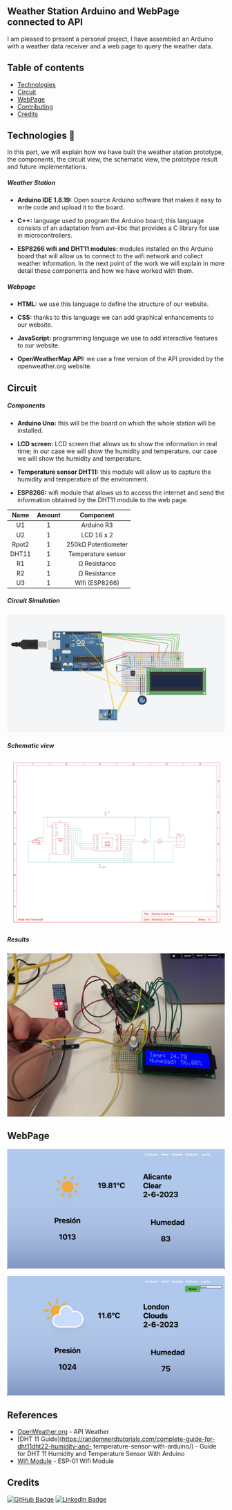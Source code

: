 ## Weather Station Arduino and WebPage connected to API

I am pleased to present a personal project, I have assembled an Arduino with a weather data receiver and a web page to query the weather data.

## Table of contents

* [Technologies](#technologies)
* [Circuit](#circuit)
* [WebPage](#webpage)
* [Contributing](#contributing)
* [Credits](#credits)

## Technologies :rat:

In this part, we will explain how we have built the weather station prototype, the components, the circuit view, the schematic view, the prototype result and future implementations.

##### Weather Station

- <strong>Arduino IDE 1.8.19:</strong> Open source Arduino software that makes it easy to write code and upload it to the board.

- <strong>C++:</strong> language used to program the Arduino board; this language consists of an adaptation from avr-libc that provides a C library for use in microcontrollers.

- <strong>ESP8266 wifi and DHT11 modules:</strong> modules installed on the Arduino board that will allow us to connect to the wifi network and collect weather information. In the next point of the work we will explain in more detail these components and how we have worked with them.

##### Webpage

- <strong>HTML:</strong> we use this language to define the structure of our website.

- <strong>CSS:</strong> thanks to this language we can add graphical enhancements to our website.

- <strong>JavaScript:</strong> programming language we use to add interactive features to our website.

- <strong>OpenWeatherMap API:</strong> we use a free version of the API provided by the openweather.org website.

## Circuit
##### Components

- <strong>Arduino Uno:</strong> this will be the board on which the whole station will be installed.

- <strong>LCD screen:</strong> LCD screen that allows us to show the information in real time; in our case we will show the humidity and temperature. our case we will show the humidity and temperature.

- <strong>Temperature sensor DHT11:</strong> this module will allow us to capture the humidity and temperature of the environment.

- <strong>ESP8266:</strong> wifi module that allows us to access the internet and send the information obtained by the DHT11 module to the web page.

<center>

|  Name | Amount | Component |
|:----------:|:----------:|:----------:|
| U1    | 1   |Arduino R3 |
| U2    | 1   |LCD 16 x 2 |
| Rpot2    | 1   |250k&Omega; Potentiometer |
| DHT11   | 1   |Temperature sensor |
| R1    | 1   | &Omega; Resistance|
| R2    | 1   | &Omega; Resistance |
| U3  | 1   | Wifi (ESP8266) |

</center>

##### Circuit Simulation

![circuit](images/c.png)


##### Schematic view

![circuit](images/c1.png)


##### Results

![circuit](images/c3.jpg)


## WebPage

![webpage](images/c5.png)


![circuit](images/c4.png)


## References

* [OpenWeather.org](https://openweathermap.org/current) - API Weather
* [DHT 11 Guide](https://randomnerdtutorials.com/complete-guide-for-dht11dht22-humidity-and- temperature-sensor-with-arduino/) - Guide for DHT 11 Humidity and Temperature Sensor With Arduino
* [Wifi Module](https://www.microchip.ua/wireless/esp01.pdf) - ESP-01 Wifi Module

## Credits

[![GitHub Badge](https://img.shields.io/badge/GitHub-100000?style=for-the-badge&logo=github&logoColor=white)](https://github.com/juanunez92)			[![LinkedIn Badge](https://img.shields.io/badge/LinkedIn-0077B5?style=for-the-badge&logo=linkedin&logoColor=white)](https://www.linkedin.com/in/jnuneznun/)


